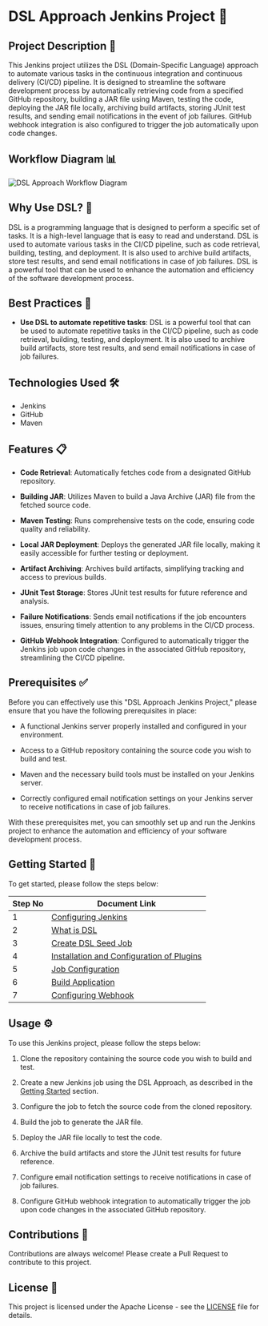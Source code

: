 # DSL Approach Jenkins Project 🚀

## Project Description 📄

This Jenkins project utilizes the DSL (Domain-Specific Language) approach to automate various tasks in the continuous integration and continuous delivery (CI/CD) pipeline. It is designed to streamline the software development process by automatically retrieving code from a specified GitHub repository, building a JAR file using Maven, testing the code, deploying the JAR file locally, archiving build artifacts, storing JUnit test results, and sending email notifications in the event of job failures. GitHub webhook integration is also configured to trigger the job automatically upon code changes.

## Workflow Diagram 📊

![DSL Approach Workflow Diagram](https://github.com/mathesh-me/dsl-approach-jenkins-project/assets/144098846/9d368876-b528-4ec2-ab77-cab2c0fce36e)

## Why Use DSL? 🤔

DSL is a programming language that is designed to perform a specific set of tasks. It is a high-level language that is easy to read and understand. DSL is used to automate various tasks in the CI/CD pipeline, such as code retrieval, building, testing, and deployment. It is also used to archive build artifacts, store test results, and send email notifications in case of job failures. DSL is a powerful tool that can be used to enhance the automation and efficiency of the software development process.

## Best Practices 📝

- **Use DSL to automate repetitive tasks**: DSL is a powerful tool that can be used to automate repetitive tasks in the CI/CD pipeline, such as code retrieval, building, testing, and deployment. It is also used to archive build artifacts, store test results, and send email notifications in case of job failures.

## Technologies Used 🛠️

- Jenkins
- GitHub
- Maven

## Features 📋

- **Code Retrieval**: Automatically fetches code from a designated GitHub repository.

- **Building JAR**: Utilizes Maven to build a Java Archive (JAR) file from the fetched source code.

- **Maven Testing**: Runs comprehensive tests on the code, ensuring code quality and reliability.

- **Local JAR Deployment**: Deploys the generated JAR file locally, making it easily accessible for further testing or deployment.

- **Artifact Archiving**: Archives build artifacts, simplifying tracking and access to previous builds.

- **JUnit Test Storage**: Stores JUnit test results for future reference and analysis.

- **Failure Notifications**: Sends email notifications if the job encounters issues, ensuring timely attention to any problems in the CI/CD process.

- **GitHub Webhook Integration**: Configured to automatically trigger the Jenkins job upon code changes in the associated GitHub repository, streamlining the CI/CD pipeline.

## Prerequisites ✅

Before you can effectively use this "DSL Approach Jenkins Project," please ensure that you have the following prerequisites in place:

- A functional Jenkins server properly installed and configured in your environment.

- Access to a GitHub repository containing the source code you wish to build and test.

- Maven and the necessary build tools must be installed on your Jenkins server.

- Correctly configured email notification settings on your Jenkins server to receive notifications in case of job failures.

With these prerequisites met, you can smoothly set up and run the Jenkins project to enhance the automation and efficiency of your software development process.

## Getting Started 🏁

To get started, please follow the steps below:

| Step No | Document Link |
| ------ | ------ |
| 1 | [Configuring Jenkins][Step-1] |
| 2 | [What is DSL][Step-2] |
| 3 | [Create DSL Seed Job][Step-3] |
| 4 | [Installation and Configuration of Plugins][Step-4] |
| 5 | [Job Configuration][Step-5] |
| 6 | [Build Application][Step-6] |
| 7 | [Configuring Webhook][Step-7] |

   [Step-1]: <./Steps/configure.d>
   [Step-2]: <./Steps/dsl.md>   
   [Step-3]: <./Steps/seed-job.md>
   [Step-4]: <./Steps/plugins.md>
   [Step-5]: <./Steps/job-configuration.md>  
   [Step-6]: <./Steps/build-job.md>
   [Step-7]: <./Steps/webhook.md>


## Usage ⚙️

To use this Jenkins project, please follow the steps below:

1. Clone the repository containing the source code you wish to build and test.

2. Create a new Jenkins job using the DSL Approach, as described in the [Getting Started](#getting-started) section.

3. Configure the job to fetch the source code from the cloned repository.

4. Build the job to generate the JAR file.

5. Deploy the JAR file locally to test the code.

6. Archive the build artifacts and store the JUnit test results for future reference.

7. Configure email notification settings to receive notifications in case of job failures.

8. Configure GitHub webhook integration to automatically trigger the job upon code changes in the associated GitHub repository.

## Contributions 🤝

Contributions are always welcome! Please create a Pull Request to contribute to this project.

## License 📄

This project is licensed under the Apache License - see the [LICENSE](LICENSE) file for details.





